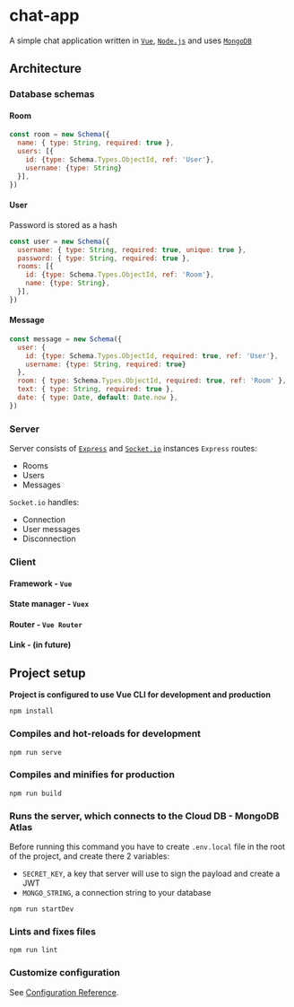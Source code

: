 # chat-app
A simple chat application written in [`Vue`](https://vuejs.org), [`Node.js`](https://nodejs.org/en/) and uses [`MongoDB`](https://www.mongodb.com)

## Architecture
### Database schemas
#### Room
```javascript
const room = new Schema({
  name: { type: String, required: true },
  users: [{
    id: {type: Schema.Types.ObjectId, ref: 'User'},
    username: {type: String}
  }],
})
```
#### User
Password is stored as a hash
```javascript
const user = new Schema({
  username: { type: String, required: true, unique: true },
  password: { type: String, required: true },
  rooms: [{
    id: {type: Schema.Types.ObjectId, ref: 'Room'},
    name: {type: String},
  }],
})
```
#### Message
```javascript
const message = new Schema({
  user: {
    id: {type: Schema.Types.ObjectId, required: true, ref: 'User'},
    username: {type: String, required: true}
  },
  room: { type: Schema.Types.ObjectId, required: true, ref: 'Room' },
  text: { type: String, required: true },
  date: { type: Date, default: Date.now },
})
```
### Server
Server consists of [`Express`](https://expressjs.com) and [`Socket.io`](https://socket.io) instances
`Express` routes:
- Rooms
- Users
- Messages

`Socket.io` handles:
- Connection
- User messages
- Disconnection

### Client
#### Framework - `Vue`
#### State manager - `Vuex`
#### Router - `Vue Router`

#### Link - (in future) 

## Project setup
**Project is configured to use Vue CLI for development and production**
```
npm install
```

### Compiles and hot-reloads for development
```
npm run serve
```

### Compiles and minifies for production
```
npm run build
```

### Runs the server, which connects to the Cloud DB - MongoDB Atlas
Before running this command you have to create `.env.local` file in the root of the project, and create there 2 variables:
- `SECRET_KEY`, a key that server will use to sign the payload and create a JWT
- `MONGO_STRING`, a connection string to your database
```
npm run startDev
```

### Lints and fixes files
```
npm run lint
```

### Customize configuration
See [Configuration Reference](https://cli.vuejs.org/config/).
